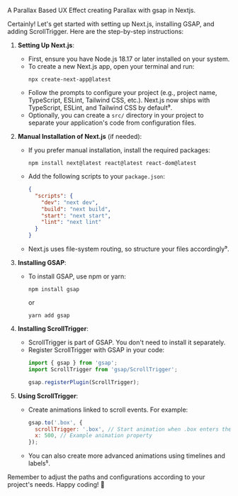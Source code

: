 A Parallax Based UX Effect creating Parallax with gsap in Nextjs.

Certainly! Let's get started with setting up Next.js, installing GSAP, and adding ScrollTrigger. Here are the step-by-step instructions:

1. **Setting Up Next.js**:
   - First, ensure you have Node.js 18.17 or later installed on your system.
   - To create a new Next.js app, open your terminal and run:
     ```
     npx create-next-app@latest
     ```
   - Follow the prompts to configure your project (e.g., project name, TypeScript, ESLint, Tailwind CSS, etc.). Next.js now ships with TypeScript, ESLint, and Tailwind CSS by default⁹.
   - Optionally, you can create a `src/` directory in your project to separate your application's code from configuration files.

2. **Manual Installation of Next.js** (if needed):
   - If you prefer manual installation, install the required packages:
     ```
     npm install next@latest react@latest react-dom@latest
     ```
   - Add the following scripts to your `package.json`:
     ```json
     {
       "scripts": {
         "dev": "next dev",
         "build": "next build",
         "start": "next start",
         "lint": "next lint"
       }
     }
     ```
   - Next.js uses file-system routing, so structure your files accordingly⁹.

3. **Installing GSAP**:
   - To install GSAP, use npm or yarn:
     ```
     npm install gsap
     ```
     or
     ```
     yarn add gsap
     ```

4. **Installing ScrollTrigger**:
   - ScrollTrigger is part of GSAP. You don't need to install it separately.
   - Register ScrollTrigger with GSAP in your code:
     ```javascript
     import { gsap } from 'gsap';
     import ScrollTrigger from 'gsap/ScrollTrigger';

     gsap.registerPlugin(ScrollTrigger);
     ```

5. **Using ScrollTrigger**:
   - Create animations linked to scroll events. For example:
     ```javascript
     gsap.to('.box', {
       scrollTrigger: '.box', // Start animation when .box enters the viewport
       x: 500, // Example animation property
     });
     ```
   - You can also create more advanced animations using timelines and labels⁵.

Remember to adjust the paths and configurations according to your project's needs. Happy coding! 🚀
